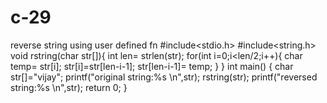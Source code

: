 # c-29
reverse string using user defined fn
#include<stdio.h>
#include<string.h>
void rstring(char str[]){
	int len= strlen(str);
	for(int i=0;i<len/2;i++){
		char temp= str[i];
		str[i]=str[len-i-1];
		str[len-i-1]= temp;
	}
}
int main()
{
	char str[]="vijay";
	printf("original string:%s \n",str);
	rstring(str);
	printf("reversed string:%s \n",str);
	return 0;
}                                                                                                                                                                               
